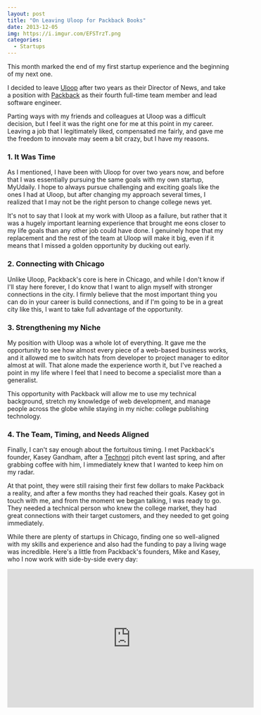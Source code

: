 ```yaml
---
layout: post
title: "On Leaving Uloop for Packback Books"
date: 2013-12-05
img: https://i.imgur.com/EFSTrzT.png
categories: 
  - Startups
---
```


This month marked the end of my first startup experience and the beginning of my next one.

I decided to leave [Uloop](https://www.uloop.com/) after two years as their Director of News, and take a position with [Packback](https://www.packback.co/) as their fourth full-time team member and lead software engineer.

Parting ways with my friends and colleagues at Uloop was a difficult decision, but I feel it was the right one for me at this point in my career. Leaving a job that I legitimately liked, compensated me fairly, and gave me the freedom to innovate may seem a bit crazy, but I have my reasons.

### 1. It Was Time

As I mentioned, I have been with Uloop for over two years now, and before that I was essentially pursuing the same goals with my own startup, MyUdaily. I hope to always pursue challenging and exciting goals like the ones I had at Uloop, but after changing my approach several times, I realized that I may not be the right person to change college news yet.

It's not to say that I look at my work with Uloop as a failure, but rather that it was a hugely important learning experience that brought me eons closer to my life goals than any other job could have done. I genuinely hope that my replacement and the rest of the team at Uloop will make it big, even if it means that I missed a golden opportunity by ducking out early.

### 2. Connecting with Chicago

Unlike Uloop, Packback's core is here in Chicago, and while I don't know if I'll stay here forever, I do know that I want to align myself with stronger connections in the city. I firmly believe that the most important thing you can do in your career is build connections, and if I'm going to be in a great city like this, I want to take full advantage of the opportunity.

### 3. Strengthening my Niche

My position with Uloop was a whole lot of everything. It gave me the opportunity to see how almost every piece of a web-based business works, and it allowed me to switch hats from developer to project manager to editor almost at will. That alone made the experience worth it, but I've reached a point in my life where I feel that I need to become a specialist more than a generalist.

This opportunity with Packback will allow me to use my technical background, stretch my knowledge of web development, and manage people across the globe while staying in my niche: college publishing technology.

### 4. The Team, Timing, and Needs Aligned

Finally, I can't say enough about the fortuitous timing. I met Packback's founder, Kasey Gandham, after a [Technori](https://technori.com/) pitch event last spring, and after grabbing coffee with him, I immediately knew that I wanted to keep him on my radar.

At that point, they were still raising their first few dollars to make Packback a reality, and after a few months they had reached their goals. Kasey got in touch with me, and from the moment we began talking, I was ready to go. They needed a technical person who knew the college market, they had great connections with their target customers, and they needed to get going immediately.

While there are plenty of startups in Chicago, finding one so well-aligned with my skills and experience and also had the funding to pay a living wage was incredible. Here's a little from Packback's founders, Mike and Kasey, who I now work with side-by-side every day:

<iframe width="560" height="315" src="https://www.youtube.com/embed/JBhgb44P_aI" frameborder="0" allowfullscreen></iframe>
